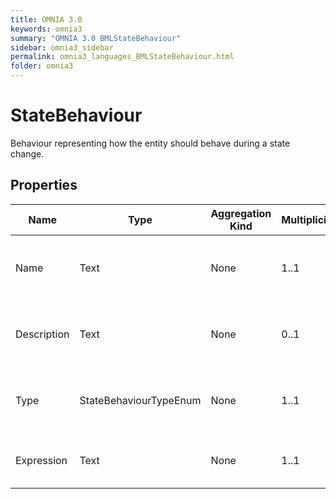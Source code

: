 ```yaml
---
title: OMNIA 3.0
keywords: omnia3
summary: "OMNIA 3.0 BMLStateBehaviour"
sidebar: omnia3_sidebar
permalink: omnia3_languages_BMLStateBehaviour.html
folder: omnia3
---
```


# StateBehaviour
Behaviour representing how the entity should behave during a state change.
## Properties

| Name | Type | Aggregation Kind | Multiplicity | Description |
| --------- | --------- | --------- | --------- | --------- |
| Name | Text | None | 1..1 | The name of the entity (unique identifier). |
| Description | Text | None | 0..1 | The textual explanation of the entities' purpose. |
| Type | StateBehaviourTypeEnum | None | 1..1 | The execution moment of the behaviour. |
| Expression | Text | None | 1..1 | The C# code that will be executed. |


